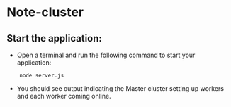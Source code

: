 # Note-cluster

## Start the application:
- Open a terminal and run the following command to start your application:
```
    node server.js
```
- You should see output indicating the Master cluster setting up workers and each worker coming online.

